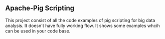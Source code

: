 Apache-Pig Scripting
--------------------------------------------

This project consist of all the code examples of pig scripting for big data analysis. It doesn't have fully working flow. It shows some examples whcih can be used in your code base.
